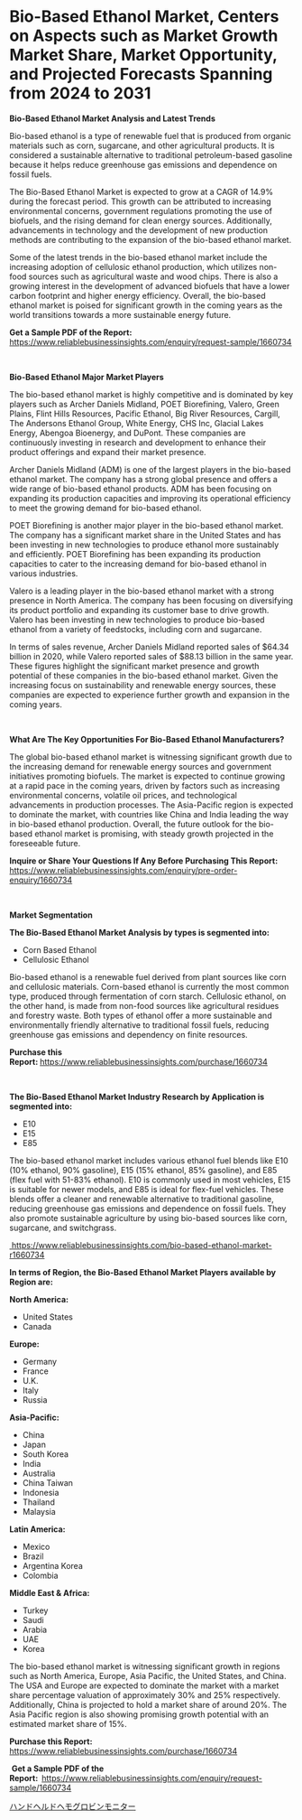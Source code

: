 <p><h1>Bio-Based Ethanol Market, Centers on Aspects such as Market Growth Market Share, Market Opportunity, and Projected Forecasts Spanning from 2024 to 2031</h1></p><p><strong>Bio-Based Ethanol Market Analysis and Latest Trends</strong></p>
<p><p>Bio-based ethanol is a type of renewable fuel that is produced from organic materials such as corn, sugarcane, and other agricultural products. It is considered a sustainable alternative to traditional petroleum-based gasoline because it helps reduce greenhouse gas emissions and dependence on fossil fuels.</p><p>The Bio-Based Ethanol Market is expected to grow at a CAGR of 14.9% during the forecast period. This growth can be attributed to increasing environmental concerns, government regulations promoting the use of biofuels, and the rising demand for clean energy sources. Additionally, advancements in technology and the development of new production methods are contributing to the expansion of the bio-based ethanol market.</p><p>Some of the latest trends in the bio-based ethanol market include the increasing adoption of cellulosic ethanol production, which utilizes non-food sources such as agricultural waste and wood chips. There is also a growing interest in the development of advanced biofuels that have a lower carbon footprint and higher energy efficiency. Overall, the bio-based ethanol market is poised for significant growth in the coming years as the world transitions towards a more sustainable energy future.</p></p>
<p><strong>Get a Sample PDF of the Report:&nbsp;</strong> <a href="https://www.reliablebusinessinsights.com/enquiry/request-sample/1660734">https://www.reliablebusinessinsights.com/enquiry/request-sample/1660734</a></p>
<p>&nbsp;</p>
<p><strong>Bio-Based Ethanol Major Market Players</strong></p>
<p><p>The bio-based ethanol market is highly competitive and is dominated by key players such as Archer Daniels Midland, POET Biorefining, Valero, Green Plains, Flint Hills Resources, Pacific Ethanol, Big River Resources, Cargill, The Andersons Ethanol Group, White Energy, CHS Inc, Glacial Lakes Energy, Abengoa Bioenergy, and DuPont. These companies are continuously investing in research and development to enhance their product offerings and expand their market presence.</p><p>Archer Daniels Midland (ADM) is one of the largest players in the bio-based ethanol market. The company has a strong global presence and offers a wide range of bio-based ethanol products. ADM has been focusing on expanding its production capacities and improving its operational efficiency to meet the growing demand for bio-based ethanol.</p><p>POET Biorefining is another major player in the bio-based ethanol market. The company has a significant market share in the United States and has been investing in new technologies to produce ethanol more sustainably and efficiently. POET Biorefining has been expanding its production capacities to cater to the increasing demand for bio-based ethanol in various industries.</p><p>Valero is a leading player in the bio-based ethanol market with a strong presence in North America. The company has been focusing on diversifying its product portfolio and expanding its customer base to drive growth. Valero has been investing in new technologies to produce bio-based ethanol from a variety of feedstocks, including corn and sugarcane.</p><p>In terms of sales revenue, Archer Daniels Midland reported sales of $64.34 billion in 2020, while Valero reported sales of $88.13 billion in the same year. These figures highlight the significant market presence and growth potential of these companies in the bio-based ethanol market. Given the increasing focus on sustainability and renewable energy sources, these companies are expected to experience further growth and expansion in the coming years.</p></p>
<p>&nbsp;</p>
<p><strong>What Are The Key Opportunities For Bio-Based Ethanol Manufacturers?</strong></p>
<p><p>The global bio-based ethanol market is witnessing significant growth due to the increasing demand for renewable energy sources and government initiatives promoting biofuels. The market is expected to continue growing at a rapid pace in the coming years, driven by factors such as increasing environmental concerns, volatile oil prices, and technological advancements in production processes. The Asia-Pacific region is expected to dominate the market, with countries like China and India leading the way in bio-based ethanol production. Overall, the future outlook for the bio-based ethanol market is promising, with steady growth projected in the foreseeable future.</p></p>
<p><strong>Inquire or Share Your Questions If Any Before Purchasing This Report:</strong> <a href="https://www.reliablebusinessinsights.com/enquiry/pre-order-enquiry/1660734">https://www.reliablebusinessinsights.com/enquiry/pre-order-enquiry/1660734</a></p>
<p>&nbsp;</p>
<p><strong>Market Segmentation</strong></p>
<p><strong>The Bio-Based Ethanol Market Analysis by types is segmented into:</strong></p>
<p><ul><li>Corn Based Ethanol</li><li>Cellulosic Ethanol</li></ul></p>
<p><p>Bio-based ethanol is a renewable fuel derived from plant sources like corn and cellulosic materials. Corn-based ethanol is currently the most common type, produced through fermentation of corn starch. Cellulosic ethanol, on the other hand, is made from non-food sources like agricultural residues and forestry waste. Both types of ethanol offer a more sustainable and environmentally friendly alternative to traditional fossil fuels, reducing greenhouse gas emissions and dependency on finite resources.</p></p>
<p><strong>Purchase this Report:&nbsp;</strong><a href="https://www.reliablebusinessinsights.com/purchase/1660734">https://www.reliablebusinessinsights.com/purchase/1660734</a></p>
<p>&nbsp;</p>
<p><strong>The Bio-Based Ethanol Market Industry Research by Application is segmented into:</strong></p>
<p><ul><li>E10</li><li>E15</li><li>E85</li></ul></p>
<p><p>The bio-based ethanol market includes various ethanol fuel blends like E10 (10% ethanol, 90% gasoline), E15 (15% ethanol, 85% gasoline), and E85 (flex fuel with 51-83% ethanol). E10 is commonly used in most vehicles, E15 is suitable for newer models, and E85 is ideal for flex-fuel vehicles. These blends offer a cleaner and renewable alternative to traditional gasoline, reducing greenhouse gas emissions and dependence on fossil fuels. They also promote sustainable agriculture by using bio-based sources like corn, sugarcane, and switchgrass.</p></p>
<p><a href="https://www.reliablebusinessinsights.com/bio-based-ethanol-market-r1660734">&nbsp;https://www.reliablebusinessinsights.com/bio-based-ethanol-market-r1660734</a></p>
<p><strong>In terms of Region, the Bio-Based Ethanol Market Players available by Region are:</strong></p>
<p>
    <p> <strong> North America: </strong>
        <ul>
            <li>United States</li>
            <li>Canada</li>
        </ul>
        </p> 
    <p> <strong> Europe: </strong>
        <ul>
            <li>Germany</li>
            <li>France</li>
            <li>U.K.</li>
            <li>Italy</li>
            <li>Russia</li>
        </ul>
        </p> 
    <p> <strong> Asia-Pacific: </strong>
        <ul>
            <li>China</li>
            <li>Japan</li>
            <li>South Korea</li>
            <li>India</li>
            <li>Australia</li>
            <li>China Taiwan</li>
            <li>Indonesia</li>
            <li>Thailand</li>
            <li>Malaysia</li>
        </ul>
        </p> 
    <p> <strong> Latin America: </strong>
        <ul>
            <li>Mexico</li>
            <li>Brazil</li>
            <li>Argentina Korea</li>
            <li>Colombia</li>
        </ul>
        </p> 
    <p> <strong> Middle East & Africa: </strong>
        <ul>
            <li>Turkey</li>
            <li>Saudi</li>
            <li>Arabia</li>
            <li>UAE</li>
            <li>Korea</li>
        </ul>
    </p>
    </p>
<p><p>The bio-based ethanol market is witnessing significant growth in regions such as North America, Europe, Asia Pacific, the United States, and China. The USA and Europe are expected to dominate the market with a market share percentage valuation of approximately 30% and 25% respectively. Additionally, China is projected to hold a market share of around 20%. The Asia Pacific region is also showing promising growth potential with an estimated market share of 15%.</p></p>
<p><strong>Purchase this Report: </strong><a href="https://www.reliablebusinessinsights.com/purchase/1660734">https://www.reliablebusinessinsights.com/purchase/1660734</a></p>
<p>&nbsp;<strong>Get a Sample PDF of the Report:&nbsp;&nbsp;</strong><a href="https://www.reliablebusinessinsights.com/enquiry/request-sample/1660734">https://www.reliablebusinessinsights.com/enquiry/request-sample/1660734</a></p>
<p><strong></strong></p>
<p><p><a href="https://github.com/oqxogxyvqe90775/Market-Research-Report-List-2/blob/main/4772774118046.md">ハンドヘルドヘモグロビンモニター</a></p></p>